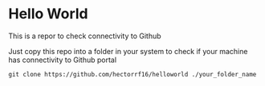 # Hello World
This is a repor to check connectivity to Github

Just copy this repo into a folder in your system to check if your machine has connectivity to Github portal

```git clone https://github.com/hectorrf16/helloworld ./your_folder_name```
